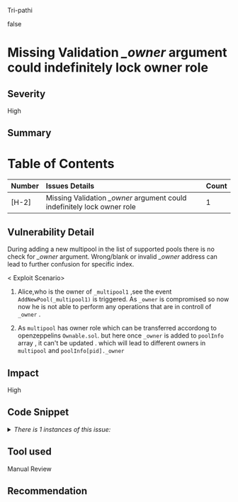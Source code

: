 Tri-pathi

false

# Missing Validation *_owner* argument could indefinitely lock owner role

## Severity  

High

## Summary
# Table of Contents

| Number | Issues Details                                                                            | Count |
| :----- | :---------------------------------------------------------------------------------------- | :---- |
| [H-2]  | Missing Validation *_owner* argument could indefinitely lock owner role                                                 | 1|

## Vulnerability Detail

During adding a new multipool in the list of supported pools there is no check for *_owner* argument. Wrong/blank or invalid *_owner* address can lead to further confusion for specific index.

< Exploit Scenario>
1.  Alice,who is the owner of `_multipool1` ,see the event `AddNewPool(_multipool1)` is triggered. As `_owner` is compromised so now now he is not able to perform any operations that are in controll of `_owner` .

2. As `multipool` has owner role which can be transferred accordong to openzeppelins `Ownable.sol`. but here once `_owner` is added to `poolInfo` array , it can't be updated . which will lead to different owners in `multipool` and `poolInfo[pid]._owner`

## Impact

High

## Code Snippet

<details>
<summary><i>There is 1 instances of this issue:</i></summary>

```solidity
File: concentrator/contracts/Dispatcher.sol
55:    function add(
        address _owner,
        address _multipool,
        address _strategy,
        address _token0,
        address _token1
    ) external onlyOwner {
        PoolInfo memory pInfo = PoolInfo({
            owner: _owner,
            multipool: _multipool,
            strategy: _strategy,
            token0: _token0,
            token1: _token1
        });

        poolInfo.push(pInfo);
        emit AddNewPool(_multipool);
72:   }

```

https://github.com/sherlock-audit/2023-06-real-wagmi/blob/main/concentrator/contracts/Dispatcher.sol#L55

</details>




## Tool used

Manual Review

## Recommendation





